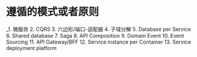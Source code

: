 # 遵循的模式或者原则
_1. 微服务
2. CQRS
3. 六边形/端口-适配器 
4. 子域分解
5. Database per Service
6. Shared database
7. Saga
8. API Composition
9. Domain Event
10. Event Sourcing
11. API Gateway/BFF
12. Service instance per Container 
13. Service deployment platform
